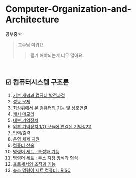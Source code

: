 # Computer-Organization-and-Architecture

공부중💤
> 교수님 미워요.
>> 필기 해야되는게 너무 많아요.
>> 
<br/>

## ☑ 컴퓨터시스템 구조론

1. [기본 개념과 컴퓨터 발전과정](/제1장)
2. [성능 문제](/제2장)
3. [최상위에서 본 컴퓨터의 기능 및 상호연결](/제3장)
4. [캐시 메모리](/제4장)
5. [내부 기억장치](/제5장)
6. [외부 기억장치(I/O 모듈에 연결된 기억장치)](/제6장)
7. [입력/출력](/제7장)
8. [운영 체제 지원](/제8장)
9. [컴퓨터 산술](/제_10장)
10. [명령어 세트 : 특성과 기능](/제_12장)
11. [명령어 세트 : 주소 지정 방식과 형식](/제_13장)
12. [프로세서의 조직과 기능](/제_14장)
13. [축소 명령어 세트 컴퓨터 : RISC](/제_15장)
